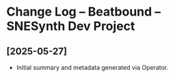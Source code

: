# Change Log – Beatbound – SNESynth Dev Project

## [2025-05-27]
- Initial summary and metadata generated via Operator.